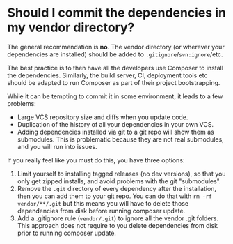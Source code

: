 # Should I commit the dependencies in my vendor directory?

The general recommendation is **no**. The vendor directory (or wherever your
dependencies are installed) should be added to `.gitignore`/`svn:ignore`/etc.

The best practice is to then have all the developers use Composer to install
the dependencies. Similarly, the build server, CI, deployment tools etc should
be adapted to run Composer as part of their project bootstrapping.

While it can be tempting to commit it in some environment, it leads to a few
problems:

- Large VCS repository size and diffs when you update code.
- Duplication of the history of all your dependencies in your own VCS.
- Adding dependencies installed via git to a git repo will show them as
  submodules. This is problematic because they are not real submodules, and you
  will run into issues.

If you really feel like you must do this, you have three options:

1. Limit yourself to installing tagged releases (no dev versions), so that you
  only get zipped installs, and avoid problems with the git "submodules".
2. Remove the `.git` directory of every dependency after the installation, then
  you can add them to your git repo. You can do that with `rm -rf vendor/**/.git`
  but this means you will have to delete those dependencies from disk before
  running composer update.
3. Add a .gitignore rule (`vendor/.git`) to ignore all the vendor .git folders.
  This approach does not require to you delete dependencies from disk prior to
  running composer update.
